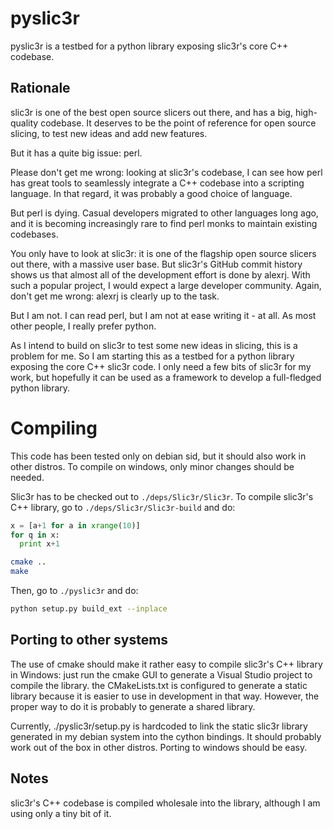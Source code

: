 # pyslic3r

pyslic3r is a testbed for a python library exposing slic3r's core C++ codebase.

## Rationale

slic3r is one of the best open source slicers out there, and has a big, high-quality codebase. It deserves to be the point of reference for open source slicing, to test new ideas and add new features.

But it has a quite big issue: perl.

Please don't get me wrong: looking at slic3r's codebase, I can see how perl has great tools to seamlessly integrate a C++ codebase into a scripting language. In that regard, it was probably a good choice of language.

But perl is dying. Casual developers migrated to other languages long ago, and it is becoming increasingly rare to find perl monks to maintain existing codebases.

You only have to look at slic3r: it is one of the flagship open source slicers out there, with a massive user base. But slic3r's GitHub commit history shows us that almost all of the development effort is done by alexrj. With such a popular project, I would expect a large developer community. Again, don't get me wrong: alexrj is clearly up to the task.

But I am not. I can read perl, but I am not at ease writing it - at all. As most other people, I really prefer python.

As I intend to build on slic3r to test some new ideas in slicing, this is a problem for me. So I am starting this as a testbed for a python library exposing the core C++ slic3r code. I only need a few bits of slic3r for my work, but hopefully it can be used as a framework to develop a full-fledged python library.

# Compiling

This code has been tested only on debian sid, but it should also work in other distros. To compile on windows, only minor changes should be needed.

Slic3r has to be checked out to `./deps/Slic3r/Slic3r`. To compile slic3r's C++ library, go to `./deps/Slic3r/Slic3r-build` and do:

```python
x = [a+1 for a in xrange(10)]
for q in x:
  print x+1
```


```bash
cmake ..
make
```

Then, go to `./pyslic3r` and do:

```bash
python setup.py build_ext --inplace
```

## Porting to other systems

The use of cmake should make it rather easy to compile slic3r's C++ library in Windows: just run the cmake GUI to generate a Visual Studio project to compile the library. the CMakeLists.txt is configured to generate a static library because it is easier to use in development in that way. However, the proper way to do it is probably to generate a shared library. 

Currently, ./pyslic3r/setup.py is hardcoded to link the static slic3r library generated in my debian system into the cython bindings. It should probably work out of the box in other distros. Porting to windows should be easy.

## Notes

slic3r's C++ codebase is compiled wholesale into the library, although I am using only a tiny bit of it.

